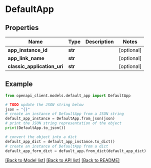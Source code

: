 # DefaultApp


## Properties

Name | Type | Description | Notes
------------ | ------------- | ------------- | -------------
**app_instance_id** | **str** |  | [optional] 
**app_link_name** | **str** |  | [optional] 
**classic_application_uri** | **str** |  | [optional] 

## Example

```python
from openapi_client.models.default_app import DefaultApp

# TODO update the JSON string below
json = "{}"
# create an instance of DefaultApp from a JSON string
default_app_instance = DefaultApp.from_json(json)
# print the JSON string representation of the object
print(DefaultApp.to_json())

# convert the object into a dict
default_app_dict = default_app_instance.to_dict()
# create an instance of DefaultApp from a dict
default_app_form_dict = default_app.from_dict(default_app_dict)
```
[[Back to Model list]](../README.md#documentation-for-models) [[Back to API list]](../README.md#documentation-for-api-endpoints) [[Back to README]](../README.md)


